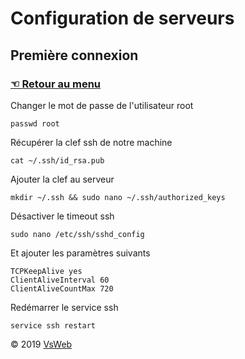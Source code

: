 Configuration de serveurs
==
Première connexion
-
### [&#9756; Retour au menu](../README.md)
Changer le mot de passe de l'utilisateur root
    
    passwd root   
    
Récupérer la clef ssh de notre machine

    cat ~/.ssh/id_rsa.pub
    
Ajouter la clef au serveur

    mkdir ~/.ssh && sudo nano ~/.ssh/authorized_keys
    
Désactiver le timeout ssh

    sudo nano /etc/ssh/sshd_config
    
Et ajouter les paramètres suivants

    TCPKeepAlive yes
    ClientAliveInterval 60
    ClientAliveCountMax 720
    
Redémarrer le service ssh

    service ssh restart
   
&copy; 2019 [VsWeb](https://vsweb.be) 

















